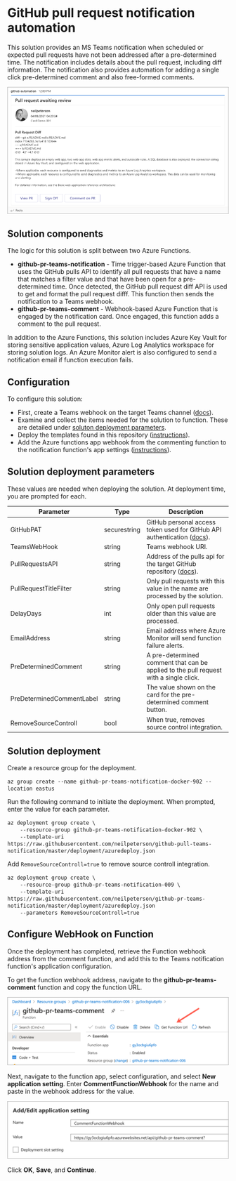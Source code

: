 # GitHub pull request notification automation

This solution provides an MS Teams notification when scheduled or expected pull requests have not been addressed after a pre-determined time. The notification includes details about the pull request, including diff information. The notification also provides automation for adding a single click pre-determined comment and also free-formed comments.

![](images/card-sample.png)

## Solution components

The logic for this solution is split between two Azure Functions.

- **github-pr-teams-notification** - Time trigger-based Azure Function that uses the GitHub pulls API to identify all pull requests that have a name that matches a filter value and that have been open for a pre-determined time. Once detected, the GitHub pull request diff API is used to get and format the pull request difff. This function then sends the notification to a Teams webhook.
- **github-pr-teams-comment** - Webhook-based Azure Function that is engaged by the notification card. Once engaged, this function adds a comment to the pull request. 

In addition to the Azure Functions, this solution includes Azure Key Vault for storing sensitive application values, Azure Log Analytics workspace for storing solution logs. An Azure Monitor alert is also configured to send a notification email if function execution fails.

## Configuration

To configure this solution:

- First, create a Teams webhook on the target Teams channel ([docs](https://docs.microsoft.com/microsoftteams/platform/webhooks-and-connectors/how-to/add-incoming-webhook)).
- Examine and collect the items needed for the solution to function. These are detailed under [soluton deployment parameters](#solution-deployment-parameters). 
- Deploy the templates found in this repository ([instructions](#solution-deployment)).
- Add the Azure functions app webhook from the commenting function to the notification function's app settings ([instructions](#configure-webhook-on-function)).

## Solution deployment parameters

These values are needed when deploying the solution. At deployment time, you are prompted for each.

| Parameter | Type | Description |
|---|---|---|
| GitHubPAT | securestring | GitHub personal access token used for GitHub API authentication ([docs](https://docs.github.com/github/authenticating-to-github/creating-a-personal-access-token)). |
| TeamsWebHook | string | Teams webhook URI. |
| PullRequestsAPI | string | Address of the pulls api for the target GitHub repository ([docs](https://docs.github.com/en/rest/reference/pulls)). |
| PullRequestTitleFilter | string | Only pull requests with this value in the name are processed by the solution. |
| DelayDays | int | Only open pull requests older than this value are processed. |
| EmailAddress | string | Email address where Azure Monitor will send function failure alerts. |
| PreDeterminedComment | string | A pre-determined comment that can be applied to the pull request with a single click. |
| PreDeterminedCommentLabel | string | The value shown on the card for the pre-determined comment button. |
| RemoveSourceControll | bool | When true, removes source control integration. |

## Solution deployment

Create a resource group for the deployment.

```azurecli
az group create --name github-pr-teams-notification-docker-902 --location eastus
```

Run the following command to initiate the deployment. When prompted, enter the value for each parameter.

```azurecli
az deployment group create \
    --resource-group github-pr-teams-notification-docker-902 \
    --template-uri https://raw.githubusercontent.com/neilpeterson/github-pull-teams-notification/master/deployment/azuredeploy.json
```

Add `RemoveSourceControll=true` to remove source controll integration.

```azurecli
az deployment group create \
    --resource-group github-pr-teams-notification-009 \
    --template-uri https://raw.githubusercontent.com/neilpeterson/github-pr-teams-notification/master/deployment/azuredeploy.json
    --parameters RemoveSourceControll=true
```

## Configure WebHook on Function

Once the deployment has completed, retrieve the Function webhook address from the comment function, and add this to the Teams notification function's application configuration.

To get the function webhook address, navigate to the **github-pr-teams-comment** function and copy the function URL.

![](images/function-url.png)

Next, navigate to the function app, select configuration, and select **New application setting**. Enter **CommentFunctionWebhook** for the name and paste in the webhook address for the value.

![](images/app-setting.png)

Click **OK**, **Save**, and **Continue**.
